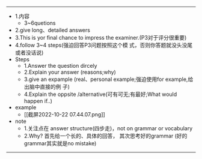 ------
- 1.内容
	- 3~6quetions
- 2.give long、detailed answers
- 3.This is yor final chance to impress the examiner.(P3对于评分很重要)
- 4.follow 3~4 steps(强迫回答P3问题按照这个模 式，否则你答题就没头没尾或者没话说)
- Steps
	- 1.Answer the question dircely
	- 2.Explain your answer (reasons;why)
	- 3.give an expample (real、personal example;强迫使用for example,给出脑中直接的例 子)  
	- 4.Explain the oppsite /alternative(可有可无;有最好;What would happen if..)
- example
	 - [[截屏2022-10-22 07.44.07.png]]
- note
	- 1.关注点在 answer structure(四步走)，not on grammar or vocabulary  
	- 2.Why? 首先给一个长的、具体的回答， 其次思考好的grammar (好的grammar其实就是no mistake)


-----